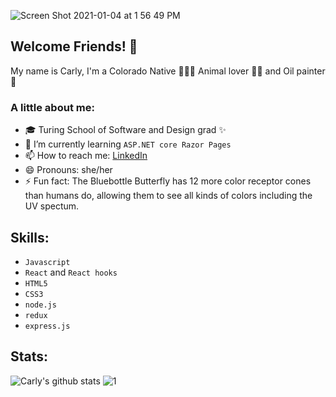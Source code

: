 ![Screen Shot 2021-01-04 at 1 56 49 PM](https://user-images.githubusercontent.com/61163743/103579099-f2c42800-4e94-11eb-948c-b377e03b6d50.png)

## Welcome Friends! 👋

My name is Carly, I'm a Colorado Native 🌲🍂🌺   Animal lover 🐹🐶   and Oil painter 🎨 

### A little about me:
- 🎓 Turing School of Software and Design grad ✨
- 🌱 I’m currently learning `ASP.NET core Razor Pages` 
- 📫 How to reach me: [LinkedIn](https://www.linkedin.com/in/carlyclift/)
- 😄 Pronouns: she/her
- ⚡ Fun fact: The Bluebottle Butterfly has 12 more color receptor cones than humans do, allowing them to see all kinds of colors including the UV spectum. 

## Skills:
- `Javascript`
- `React` and `React hooks`
- `HTML5`
- `CSS3`
- `node.js`
- `redux`
- `express.js`

## Stats:
![Carly's github stats](https://github-readme-stats.vercel.app/api?username=carlymclift&show_icons=true&theme=radical)
![1](https://github-readme-stats.vercel.app/api/top-langs/?username=carlymclift&theme=blue-green)
